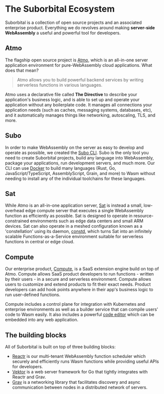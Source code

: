 # The Suborbital Ecosystem

Suborbital is a collection of open source projects and an associated enterprise product. Everything we do revolves around making **server-side WebAssembly** a useful and powerful tool for developers.

## Atmo

The flagship open source project is [Atmo](https://github.com/suborbital/atmo), which is an all-in-one server application environment for pure-WebAssembly cloud applications. What does that mean?

> Atmo allows you to build powerful backend services by writing serverless functions in various languages.

Atmo uses a declarative file called **The Directive** to describe your application's business logic, and is able to set up and operate your application without any boilerplate code. It manages all connections your application needs (such as caches, messaging systems, databases, etc), and it automatically manages things like networking, autoscaling, TLS, and more.

## Subo

In order to make WebAssembly on the server as easy to develop and operate as possible, we created the [Subo CLI](https://github.com/suborbital/subo). Subo is the only tool you need to create Suborbital projects, build any language into WebAssembly, package your applications, run development servers, and much more. Our CLI can use [Docker](https://docker.com) to build many languages (Rust, Go, JavaScript/TypeScript, AssemblyScript, Grain, and more) to Wasm without needing to install any of the individual toolchains for these languages.

## Sat

While Atmo is an all-in-one application server, [Sat](https:/github.com/suborbital/sat) is instead a small, low-overhead edge compute server that executes a single WebAssembly function as efficiently as possible. Sat is designed to operate in resource-constrained environments such as edge data centers and small ARM devices. Sat can also operate in a meshed configuration known as a 'constellation' using its daemon, [constd](https://github.com/suborbital/sat/tree/main/constd), which turns Sat into an infinitely scalable Functions-as-a-Service environment suitable for serverless functions in central or edge cloud.

## Compute

Our enterprise product, [Compute](https://suborbital.dev), is a SaaS extension engine build on top of Atmo. Compute allows SaaS product developers to run functions - written by their users - in a secure and serverless environment. Compute allows users to customize and extend products to fit their exact needs. Product developers can add hook points anywhere in their app's business logic to run user-defined functions.

Compute includes a control plane for integration with Kubernetes and enterprise environments as well as a builder service that can compile users' code to Wasm easily. It also includes a powerful [code editor](compute/integrate-the-function-editor/code-editor.md) which can be embedded into any web application.

## The building blocks

All of Suborbital is built on top of three building blocks:

- [Reactr](https://github.com/suborbital/reactr) is our multi-tenant WebAssembly function scheduler which securely and efficiently runs Wasm functions while providing useful APIs for developers.
- [Vektor](https://github.com/suborbital/vektor) is a web server framework for Go that tightly integrates with Reactr and Grav.
- [Grav](https://github.com/suborbital/grav) is a networking library that facilitates discovery and async communication between nodes in a distributed network of servers.
